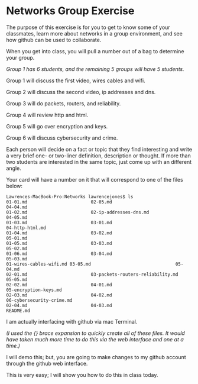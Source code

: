 # Networks Group Exercise

The purpose of this exercise is for you to get to know some of your classmates,
learn more about networks in a group environment, and see how github can be used to
collaborate.

When you get into class, you will pull a number out of a bag to determine your group.

*Group 1 has 6 students, and the remaining 5 groups will have 5 students.*

Group 1 will discuss the first video, wires cables and wifi.

Group 2 will discuss the second video, ip addresses and dns.

Group 3 will do packets, routers, and reliability.

Group 4 will review http and html.

Group 5 will go over encryption and keys.

Group 6 will discuss cybersecurity and crime.

Each person will decide on a fact or topic that they find interesting and write a
very brief one- or two-liner definition, description or thought. If more
than two students are interested in the same topic, just come up with an different
angle.

Your card will have a number on it that will correspond to one of the files below:

```
Lawrences-MacBook-Pro:Networks lawrencejones$ ls
01-01.md			         	02-05.md				                  04-04.md
01-02.md			        	02-ip-addresses-dns.md			      04-05.md
01-03.md				        03-01.md			                  	04-http-html.md
01-04.md			        	03-02.md			                  	05-01.md
01-05.md				        03-03.md		                  		05-02.md
01-06.md			        	03-04.md			                  	05-03.md
01-wires-cables-wifi.md	03-05.md		                  		05-04.md
02-01.md			        	03-packets-routers-reliability.md	05-05.md
02-02.md			        	04-01.md				                  05-encryption-keys.md
02-03.md				        04-02.md				                  06-cybersecurity-crime.md
02-04.md				        04-03.md				                  README.md

```

I am actually interfacing with github via mac Terminal.

*(I used the {} brace expansion to quickly create all of these files. It would have taken much more time to do this via the web interface and one at a time.)*

I will demo this; but, you are going to make changes to my github account through the github web interface.

This is very easy; I will show you how to do this in class today.
